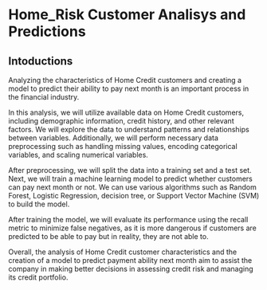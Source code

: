# Home_Risk Customer Analisys and Predictions

## Intoductions

Analyzing the characteristics of Home Credit customers and creating a model to predict their ability to pay next month is an important process in the financial industry.

In this analysis, we will utilize available data on Home Credit customers, including demographic information, credit history, and other relevant factors. We will explore the data to understand patterns and relationships between variables. Additionally, we will perform necessary data preprocessing such as handling missing values, encoding categorical variables, and scaling numerical variables.

After preprocessing, we will split the data into a training set and a test set. Next, we will train a machine learning model to predict whether customers can pay next month or not. We can use various algorithms such as Random Forest, Logistic Regression, decision tree, or Support Vector Machine (SVM) to build the model.

After training the model, we will evaluate its performance using the recall metric to minimize false negatives, as it is more dangerous if customers are predicted to be able to pay but in reality, they are not able to.

Overall, the analysis of Home Credit customer characteristics and the creation of a model to predict payment ability next month aim to assist the company in making better decisions in assessing credit risk and managing its credit portfolio.


